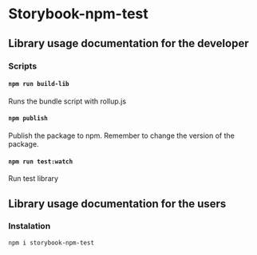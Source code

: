 # Storybook-npm-test

## Library usage documentation for the developer

### Scripts

#### `npm run build-lib`

Runs the bundle script with rollup.js

#### `npm publish`

Publish the package to npm. Remember to change the version of the package.

#### `npm run test:watch`

Run test library

## Library usage documentation for the users

### Instalation

```sh
npm i storybook-npm-test
```
